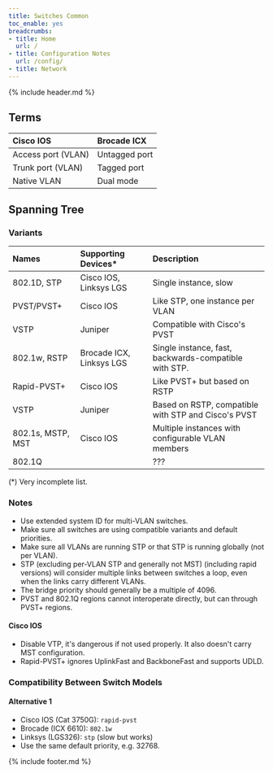 ```yaml
---
title: Switches Common
toc_enable: yes
breadcrumbs:
- title: Home
  url: /
- title: Configuration Notes
  url: /config/
- title: Network
---
```

{% include header.md %}

## Terms

| Cisco IOS | Brocade ICX |
| :--- | :--- |
| Access port \(VLAN\) | Untagged port |
| Trunk port \(VLAN\) | Tagged port |
| Native VLAN | Dual mode |

## Spanning Tree

### Variants

| Names | Supporting Devices\* | Description |
| :--- | :--- | :--- |
| 802.1D, STP | Cisco IOS, Linksys LGS | Single instance, slow |
| PVST/PVST+ | Cisco IOS | Like STP, one instance per VLAN |
| VSTP | Juniper | Compatible with Cisco's PVST |
| 802.1w, RSTP | Brocade ICX, Linksys LGS | Single instance, fast, backwards-compatible with STP. |
| Rapid-PVST+ | Cisco IOS | Like PVST+ but based on RSTP |
| VSTP | Juniper | Based on RSTP, compatible with STP and Cisco's PVST |
| 802.1s, MSTP, MST | Cisco IOS | Multiple instances with configurable VLAN members |
| 802.1Q |  | ??? |

\(\*\) Very incomplete list.

### Notes

- Use extended system ID for multi-VLAN switches.
- Make sure all switches are using compatible variants and default priorities.
- Make sure all VLANs are running STP or that STP is running globally \(not per VLAN\).
- STP \(excluding per-VLAN STP and generally not MST\) \(including rapid versions\) will consider multiple links between switches a loop, even when the links carry different VLANs.
- The bridge priority should generally be a multiple of 4096.
- PVST and 802.1Q regions cannot interoperate directly, but can through PVST+ regions.

#### Cisco IOS

- Disable VTP, it's dangerous if not used properly. It also doesn't carry MST configuration.
- Rapid-PVST+ ignores UplinkFast and BackboneFast and supports UDLD.

### Compatibility Between Switch Models

#### Alternative 1

- Cisco IOS \(Cat 3750G\): `rapid-pvst`
- Brocade \(ICX 6610\): `802.1w`
- Linksys \(LGS326\): `stp` \(slow but works\)
- Use the same default priority, e.g. 32768.

{% include footer.md %}
